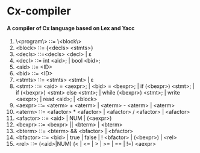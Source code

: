 # Cx-compiler

#### A compiler of Cx language based on Lex and Yacc

1)	\\<program\\> ∷= \\<block\\>      
2)	\<block\> ∷= {\<decls\> \<stmts\>}                
3)	\<decls\> ∷=\<decls\> \<decl\> | ε                
4)	\<decl\> ∷= int \<aid\>; | bool \<bid\>;                    
5)	\<aid\> ∷= \<ID\>                  
6)	\<bid\> ∷= \<ID\>                
7)	\<stmts\> ∷= \<stmts\> \<stmt\> | ε               
8)	\<stmt\> ∷= \<aid\> = \<aexpr\>; | \<bid\> = \<bexpr\>; | if (\<bexpr\>) \<stmt\>; |  if (\<bexpr\>) \<stmt\> else \<stmt\>; | while (\<bexpr\>) \<stmt\>; | write \<aexpr\>; | read \<aid\>; |  \<block\>                   
9)	\<aexpr\> ∷= \<aterm\> + \<aterm\> | \<aterm\> - \<aterm\> | \<aterm\>                   
10)	\<aterm\> ∷= \<afactor\> * \<afactor\> | \<afactor\> / \<afactor\> | \<afactor\>                        
11)	\<afactor\> ∷= \<aid\> | NUM | (\<aexpr\>)                    
12)	\<bexpr\> ∷= \<bexpr\> || \<bterm\> | \<bterm\>                    
13)	\<bterm\> ∷= \<bterm\> && \<bfactor\> | \<bfactor\>                 
14)	\<bfactor\> ∷= \<bid\> | true | false | ! \<bfactor\> | (\<bexpr\>) | \<rel\>                     
15)	\<rel\> ∷= (\<aid\>|NUM) (\< | \<= | \> | \>= | == | !=) \<aexpr\>                       
